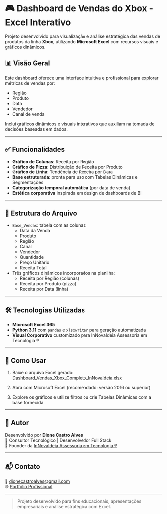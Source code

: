 # 🎮 Dashboard de Vendas do Xbox - Excel Interativo

Projeto desenvolvido para visualização e análise estratégica das vendas de produtos da linha **Xbox**, utilizando **Microsoft Excel** com recursos visuais e gráficos dinâmicos.

## 📊 Visão Geral

Este dashboard oferece uma interface intuitiva e profissional para explorar métricas de vendas por:
- Região
- Produto
- Data
- Vendedor
- Canal de venda

Inclui gráficos dinâmicos e visuais interativos que auxiliam na tomada de decisões baseadas em dados.

---

## ✅ Funcionalidades

- **Gráfico de Colunas**: Receita por Região
- **Gráfico de Pizza**: Distribuição de Receita por Produto
- **Gráfico de Linha**: Tendência de Receita por Data
- **Base estruturada**: pronta para uso com Tabelas Dinâmicas e Segmentações
- **Categorização temporal automática** (por data de venda)
- **Estética corporativa** inspirada em design de dashboards de BI

---

## 📁 Estrutura do Arquivo

- `Base_Vendas`: tabela com as colunas:
  - Data da Venda
  - Produto
  - Região
  - Canal
  - Vendedor
  - Quantidade
  - Preço Unitário
  - Receita Total
- Três gráficos dinâmicos incorporados na planilha:
  - Receita por Região (colunas)
  - Receita por Produto (pizza)
  - Receita por Data (linha)

---

## 🛠️ Tecnologias Utilizadas

- **Microsoft Excel 365**
- **Python 3.11** com `pandas` e `xlsxwriter` para geração automatizada
- **Visual Corporativo** customizado para InNovaIdeia Assessoria em Tecnologia ®

---

## 🚀 Como Usar

1. Baixe o arquivo Excel gerado:  
   [Dashboard_Vendas_Xbox_Completo_InNovaIdeia.xlsx](./Dashboard_Vendas_Xbox_Completo_InNovaIdeia.xlsx)

2. Abra com Microsoft Excel (recomendado: versão 2016 ou superior)

3. Explore os gráficos e utilize filtros ou crie Tabelas Dinâmicas com a base fornecida

---

## 📌 Autor

Desenvolvido por **Dione Castro Alves**  
🔹 Consultor Tecnológico | Desenvolvedor Full Stack  
🔹 Founder da [InNovaIdeia Assessoria em Tecnologia ®](https://innovaideia-github-io.vercel.app)

---

## 📬 Contato

📧 dionecastroalves@gmail.com  
🌐 [Portfólio Profissional](https://innovaideia-github-io.vercel.app)

---

> Projeto desenvolvido para fins educacionais, apresentações empresariais e análise estratégica com Excel.
